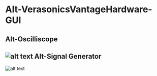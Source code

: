 Alt-VerasonicsVantageHardware-GUI
======
Alt-Oscilliscope
------
![alt text](https://github.com/zcemycl/VerasonicsVantageHardware-GUI/blob/master/Oscilloscope/GUI%20photo/5.png "Oscilliscope demo")
Alt-Signal Generator
------
![alt text](https://github.com/zcemycl/VerasonicsVantageHardware-GUI/blob/master/Signal%20Generator/Signal%20Generator%20GUI%20photos/6.png "Signal generator demo")
